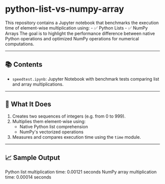 # python-list-vs-numpy-array
This repository contains a Jupyter notebook that benchmarks the execution time of element-wise multiplication using:  - ✅ Python Lists - ✅ NumPy Arrays
The goal is to highlight the performance difference between native Python operations and optimized NumPy operations for numerical computations.

---

## 📚 Contents

- `speedtest.ipynb`: Jupyter Notebook with benchmark tests comparing list and array multiplications.

---

## 🚀 What It Does

1. Creates two sequences of integers (e.g. from 0 to 999).
2. Multiplies them element-wise using:
   - Native Python list comprehension
   - NumPy's vectorized operations
3. Measures and compares execution time using the `time` module.

---

## 📈 Sample Output

Python list multiplication time: 0.00121 seconds
NumPy array multiplication time: 0.00014 seconds

